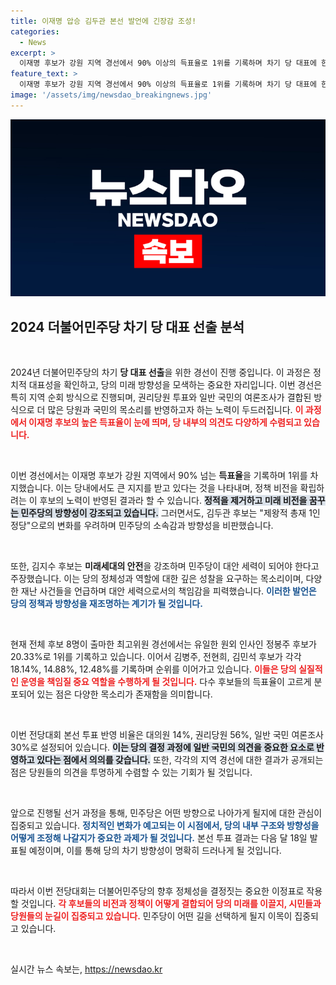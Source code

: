 ```yaml
---
title: 이재명 압승 김두관 본선 발언에 긴장감 조성!
categories:
  - News
excerpt: >
  이재명 후보가 강원 지역 경선에서 90% 이상의 득표율로 1위를 기록하며 차기 당 대표에 한 발 더 다가섰다. 김두관 후보는 제왕적 총재 1인 정당이라며 강하게 반발했다. 민주당의 미래 비전을 두고 펼쳐진 치열한 토론, 누가 최종 승자가 될까? 클릭해서 자세히 알아보세요!
feature_text: >
  이재명 후보가 강원 지역 경선에서 90% 이상의 득표율로 1위를 기록하며 차기 당 대표에 한 발 더 다가섰다. 김두관 후보는 제왕적 총재 1인 정당이라며 강하게 반발했다. 민주당의 미래 비전을 두고 펼쳐진 치열한 토론, 누가 최종 승자가 될까? 클릭해서 자세히 알아보세요!
image: '/assets/img/newsdao_breakingnews.jpg'
---
```


<p><img src="/assets/img/newsdao_breakingnews.jpg" alt="cryptoinkorea 속보" /></p>

<h2 data-ke-size="size26">2024 더불어민주당 차기 당 대표 선출 분석</h2>

<p data-ke-size="size16">&nbsp;</p>

<p>2024년 더불어민주당의 차기 <b>당 대표 선출</b>을 위한 경선이 진행 중입니다. 이 과정은 정치적 대표성을 확인하고, 당의 미래 방향성을 모색하는 중요한 자리입니다. 이번 경선은 특히 지역 순회 방식으로 진행되며, 권리당원 투표와 일반 국민의 여론조사가 결합된 방식으로 더 많은 당원과 국민의 목소리를 반영하고자 하는 노력이 두드러집니다. <b><span style="color: #ee2323;">이 과정에서 이재명 후보의 높은 득표율이 눈에 띄며, 당 내부의 의견도 다양하게 수렴되고 있습니다.</span></b> </p>

<p data-ke-size="size16">&nbsp;</p>

<p>이번 경선에서는 이재명 후보가 강원 지역에서 90% 넘는 <b>득표율</b>을 기록하며 1위를 차지했습니다. 이는 당내에서도 큰 지지를 받고 있다는 것을 나타내며, 정책 비전을 확립하려는 이 후보의 노력이 반영된 결과라 할 수 있습니다. <b><span style="background-color: #21538527;">정적을 제거하고 미래 비전을 꿈꾸는 민주당의 방향성이 강조되고 있습니다.</span></b> 그러면서도, 김두관 후보는 "제왕적 총재 1인 정당"으로의 변화를 우려하며 민주당의 소속감과 방향성을 비판했습니다.</p>

<p data-ke-size="size16">&nbsp;</p>

<p>또한, 김지수 후보는 <b>미래세대의 안전</b>을 강조하며 민주당이 대안 세력이 되어야 한다고 주장했습니다. 이는 당의 정체성과 역할에 대한 깊은 성찰을 요구하는 목소리이며, 다양한 재난 사건들을 언급하며 대안 세력으로서의 책임감을 피력했습니다. <b><span style="color: #1a5490;">이러한 발언은 당의 정책과 방향성을 재조명하는 계기가 될 것입니다.</span></b> </p>

<p data-ke-size="size16">&nbsp;</p>

<p>현재 전체 후보 8명이 출마한 최고위원 경선에서는 유일한 원외 인사인 정봉주 후보가 20.33%로 1위를 기록하고 있습니다. 이어서 김병주, 전현희, 김민석 후보가 각각 18.14%, 14.88%, 12.48%를 기록하며 순위를 이어가고 있습니다. <b><span style="color: #ee2323;">이들은 당의 실질적인 운영을 책임질 중요 역할을 수행하게 될 것입니다.</span></b> 다수 후보들의 득표율이 고르게 분포되어 있는 점은 다양한 목소리가 존재함을 의미합니다.</p>

<p data-ke-size="size16">&nbsp;</p>

<p>이번 전당대회 본선 투표 반영 비율은 대의원 14%, 권리당원 56%, 일반 국민 여론조사 30%로 설정되어 있습니다. <b><span style="background-color: #21538527;">이는 당의 결정 과정에 일반 국민의 의견을 중요한 요소로 반영하고 있다는 점에서 의의를 갖습니다.</span></b> 또한, 각각의 지역 경선에 대한 결과가 공개되는 점은 당원들의 의견을 투명하게 수렴할 수 있는 기회가 될 것입니다.</p>

<p data-ke-size="size16">&nbsp;</p>

<p>앞으로 진행될 선거 과정을 통해, 민주당은 어떤 방향으로 나아가게 될지에 대한 관심이 집중되고 있습니다. <b><span style="color: #1a5490;">정치적인 변화가 예고되는 이 시점에서, 당의 내부 구조와 방향성을 어떻게 조정해 나갈지가 중요한 과제가 될 것입니다.</span></b> 본선 투표 결과는 다음 달 18일 발표될 예정이며, 이를 통해 당의 차기 방향성이 명확히 드러나게 될 것입니다. </p>

<p data-ke-size="size16">&nbsp;</p>

<p>따라서 이번 전당대회는 더불어민주당의 향후 정체성을 결정짓는 중요한 이정표로 작용할 것입니다. <b><span style="color: #ee2323;">각 후보들의 비전과 정책이 어떻게 결합되어 당의 미래를 이끌지, 시민들과 당원들의 눈길이 집중되고 있습니다.</span></b> 민주당이 어떤 길을 선택하게 될지 이목이 집중되고 있습니다. </p>

<p data-ke-size="size16">&nbsp;</p>
실시간 뉴스 속보는, <a href="https://newsdao.kr" rel="dofollow">https://newsdao.kr</a>


